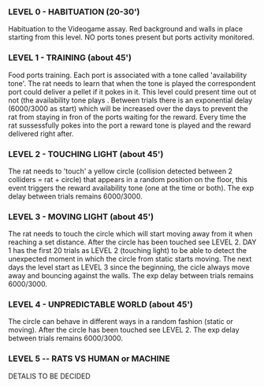 ### LEVEL 0 - HABITUATION  (20-30')

Habituation to the Videogame assay.
Red background and walls in place starting from this level.
NO ports tones present but ports activity monitored.

### LEVEL 1 - TRAINING  (about 45')

Food ports training.
Each port is associated with a tone called 'availability tone'. The rat needs to learn that when the tone is played the correspondent port could deliver a pellet if it pokes in it.
This level could present time out ot not (the availability tone plays .
Between trials there is an exponential delay (6000/3000 as start) which will be increased over the days to prevent the rat from staying in fron of the ports waiting for the reward.
Every time the rat sussessfully pokes into the port a reward tone is played and the reward delivered right after.

### LEVEL 2 - TOUCHING LIGHT  (about 45')

The rat needs to 'touch' a yellow circle (collision detected between 2 colliders = rat + circle) that appears in a random position on the floor, this event triggers the reward availability tone (one at the time or both).
The exp delay between trials remains 6000/3000.

### LEVEL 3 - MOVING LIGHT  (about 45')

The rat needs to touch the circle which will start moving away from it when reaching a set distance.
After the circle has been touched see LEVEL 2.
DAY 1 has the first 20 trials as LEVEL 2 (touching light) to be able to detect the unexpected moment in which the circle from static starts moving.
The next days the level start as LEVEL 3 since the beginning, the cicle always move away and bouncing against the walls. 
The exp delay between trials remains 6000/3000.

### LEVEL 4 - UNPREDICTABLE WORLD (about 45')

The circle can behave in different ways in a random fashion (static or moving).
After the circle has been touched see LEVEL 2.
The exp delay between trials remains 6000/3000.

### LEVEL 5 -- RATS VS HUMAN or MACHINE

DETALIS TO BE DECIDED 













